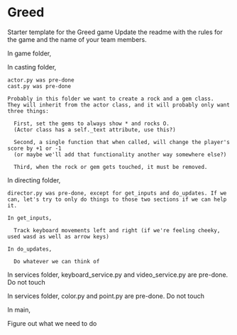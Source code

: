 # Greed
Starter template for the Greed game
Update the readme with the rules for the game and the name of your team members.




In game folder,

  In casting folder,

    actor.py was pre-done
    cast.py was pre-done

    Probably in this folder we want to create a rock and a gem class.
    They will inherit from the actor class, and it will probably only want three things:

      First, set the gems to always show * and rocks O.
      (Actor class has a self._text attribute, use this?)

      Second, a single function that when called, will change the player's score by +1 or -1
      (or maybe we'll add that functionality another way somewhere else?)

      Third, when the rock or gem gets touched, it must be removed.


  In directing folder,

    director.py was pre-done, except for get_inputs and do_updates. If we can, let's try to only do things to those two sections if we can help it.

    In get_inputs,

      Track keyboard movements left and right (if we're feeling cheeky, used wasd as well as arrow keys)

    In do_updates,

      Do whatever we can think of



  In services folder,
    keyboard_service.py and video_service.py are pre-done. Do not touch

  In services folder,
    color.py and point.py are pre-done. Do not touch


In main,

  Figure out what we need to do

